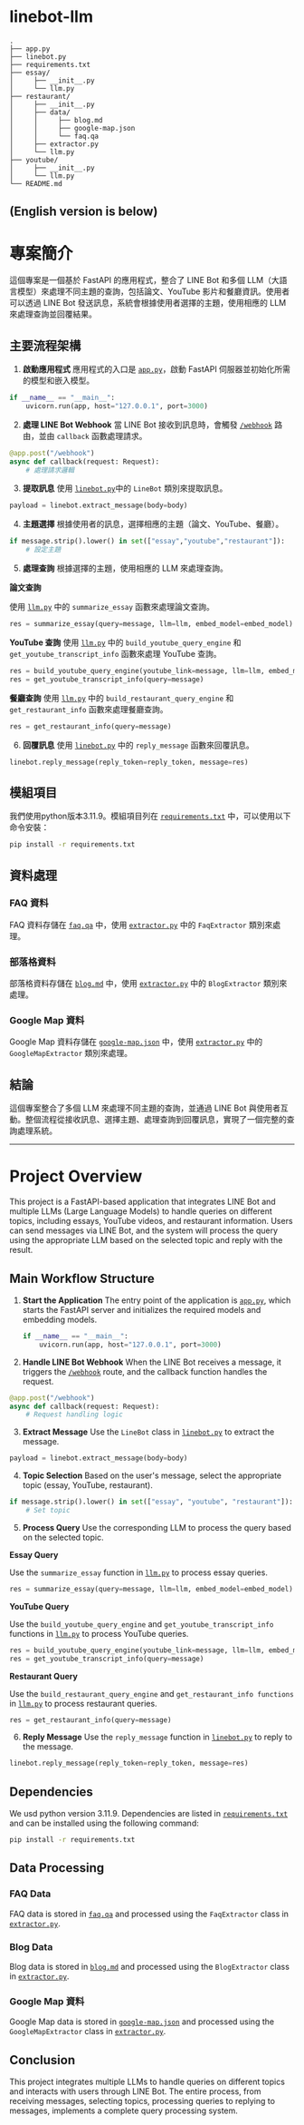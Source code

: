 # linebot-llm
```
. 
├── app.py
├── linebot.py
├── requirements.txt
├── essay/ 
│     ├── __init__.py
│     └── llm.py
├── restaurant/ 
│     ├── __init__.py
│     ├── data/ 
│     │     ├── blog.md
│     │     ├── google-map.json
│     │     └── faq.qa
│     ├── extractor.py
│     └── llm.py
├── youtube/ 
│     ├── __init__.py
│     └── llm.py
└── README.md
```
(English version is below)
-------------------------------------------------

# 專案簡介
這個專案是一個基於 FastAPI 的應用程式，整合了 LINE Bot 和多個 LLM（大語言模型）來處理不同主題的查詢，包括論文、YouTube 影片和餐廳資訊。使用者可以透過 LINE Bot 發送訊息，系統會根據使用者選擇的主題，使用相應的 LLM 來處理查詢並回覆結果。

## 主要流程架構
1. **啟動應用程式**
應用程式的入口是 [`app.py`](./app.py)，啟動 FastAPI 伺服器並初始化所需的模型和嵌入模型。

```python
if __name__ == "__main__":
    uvicorn.run(app, host="127.0.0.1", port=3000)
```

2. **處理 LINE Bot Webhook**
當 LINE Bot 接收到訊息時，會觸發 [`/webhook`](./app.py) 路由，並由 `callback` 函數處理請求。

```python
@app.post("/webhook")
async def callback(request: Request):
    # 處理請求邏輯
```

3. **提取訊息**
使用 [`linebot.py`](./linebot.py)中的 `LineBot` 類別來提取訊息。

```python
payload = linebot.extract_message(body=body)
```

4. **主題選擇**
根據使用者的訊息，選擇相應的主題（論文、YouTube、餐廳）。

```python
if message.strip().lower() in set(["essay","youtube","restaurant"]):
    # 設定主題
```

5. **處理查詢**
根據選擇的主題，使用相應的 LLM 來處理查詢。

**論文查詢**

使用 [`llm.py`](./essay/llm.py) 中的 `summarize_essay` 函數來處理論文查詢。

```python
res = summarize_essay(query=message, llm=llm, embed_model=embed_model)
```

**YouTube 查詢**
使用 [`llm.py`](./youtube/llm.py) 中的 `build_youtube_query_engine` 和 `get_youtube_transcript_info` 函數來處理 YouTube 查詢。

```python
res = build_youtube_query_engine(youtube_link=message, llm=llm, embed_model=embed_model)
res = get_youtube_transcript_info(query=message)
```

**餐廳查詢**
使用 [`llm.py`](./restaurant/llm.py) 中的 `build_restaurant_query_engine` 和 `get_restaurant_info` 函數來處理餐廳查詢。

```python
res = get_restaurant_info(query=message)
```

6. **回覆訊息**
使用 [`linebot.py`](./linebot.py) 中的 `reply_message` 函數來回覆訊息。

```python
linebot.reply_message(reply_token=reply_token, message=res)
```

## 模組項目
我們使用python版本3.11.9。模組項目列在 [`requirements.txt`](./requirements.txt) 中，可以使用以下命令安裝：

```sh
pip install -r requirements.txt
```

## 資料處理
### FAQ 資料
FAQ 資料存儲在 [`faq.qa`](./restaurant/data/faq.qa) 中，使用 [`extractor.py`](./restaurant/extractor.py) 中的 `FaqExtractor` 類別來處理。

### 部落格資料
部落格資料存儲在 [`blog.md`](./restaurant/data/blog.md) 中，使用 [`extractor.py`](./restaurant/extractor.py) 中的 `BlogExtractor` 類別來處理。

### Google Map 資料
Google Map 資料存儲在 [`google-map.json`](./restaurant/data/google-map.json) 中，使用 [`extractor.py`](./restaurant/extractor.py) 中的 `GoogleMapExtractor` 類別來處理。

## 結論
這個專案整合了多個 LLM 來處理不同主題的查詢，並通過 LINE Bot 與使用者互動。整個流程從接收訊息、選擇主題、處理查詢到回覆訊息，實現了一個完整的查詢處理系統。

-------------------------------------------------

# Project Overview
This project is a FastAPI-based application that integrates LINE Bot and multiple LLMs (Large Language Models) to handle queries on different topics, including essays, YouTube videos, and restaurant information. Users can send messages via LINE Bot, and the system will process the query using the appropriate LLM based on the selected topic and reply with the result.

## Main Workflow Structure
1. **Start the Application**
   The entry point of the application is [`app.py`](./app.py), which starts the FastAPI server and initializes the required models and embedding models.

   ```python
   if __name__ == "__main__":
       uvicorn.run(app, host="127.0.0.1", port=3000)
    ```

2. **Handle LINE Bot Webhook** 
   When the LINE Bot receives a message, it triggers the [`/webhook`](./app.py) route, and the callback function handles the request.

```python
@app.post("/webhook")
async def callback(request: Request):
    # Request handling logic
```

3. **Extract Message** Use the `LineBot` class in [`linebot.py`](./linebot.py) to extract the message.

```python
payload = linebot.extract_message(body=body)
```

4. **Topic Selection** Based on the user's message, select the appropriate topic (essay, YouTube, restaurant).

```python
if message.strip().lower() in set(["essay", "youtube", "restaurant"]):
    # Set topic
```

5. **Process Query** Use the corresponding LLM to process the query based on the selected topic.

**Essay Query**

Use the `summarize_essay` function in [`llm.py`](./essay/llm.py) to process essay queries.

```python
res = summarize_essay(query=message, llm=llm, embed_model=embed_model)
```

**YouTube Query**

Use the `build_youtube_query_engine` and `get_youtube_transcript_info` functions in [`llm.py`](./youtube/llm.py) to process YouTube queries.

```python
res = build_youtube_query_engine(youtube_link=message, llm=llm, embed_model=embed_model)
res = get_youtube_transcript_info(query=message)
```

**Restaurant Query**

Use the `build_restaurant_query_engine` and `get_restaurant_info functions` in [`llm.py`](./restaurant/llm.py) to process restaurant queries.

```python
res = get_restaurant_info(query=message)
```

6. **Reply Message** Use the `reply_message` function in [`linebot.py`](./linebot.py) to reply to the message.

```python
linebot.reply_message(reply_token=reply_token, message=res)
```

## Dependencies
We usd python version 3.11.9. Dependencies are listed in [`requirements.txt`](./requirements.txt) and can be installed using the following command:

```sh
pip install -r requirements.txt
```

## Data Processing
### FAQ Data

FAQ data is stored in [`faq.qa`](./restaurant/data/faq.qa) and processed using the `FaqExtractor` class in [`extractor.py`](./restaurant/extractor.py).

### Blog Data

Blog data is stored in [`blog.md`](./restaurant/data/blog.md) and processed using the `BlogExtractor` class in [`extractor.py`](./restaurant/extractor.py).

### Google Map 資料

Google Map data is stored in [`google-map.json`](./restaurant/data/google-map.json) and processed using the `GoogleMapExtractor` class in [`extractor.py`](./restaurant/extractor.py).

## Conclusion
This project integrates multiple LLMs to handle queries on different topics and interacts with users through LINE Bot. The entire process, from receiving messages, selecting topics, processing queries to replying to messages, implements a complete query processing system. 
